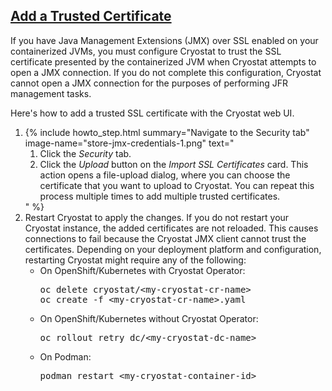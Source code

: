 ## [Add a Trusted Certificate](#-add-a-trusted-certificate)
If you have Java Management Extensions (JMX) over SSL enabled on your containerized JVMs, you must configure Cryostat to trust the SSL certificate presented by the containerized JVM when Cryostat attempts to open a JMX connection. If you do not complete this configuration, Cryostat cannot open a JMX connection for the purposes of performing JFR management tasks.

Here's how to add a trusted SSL certificate with the Cryostat web UI.

<ol>
    <li>
        {% include howto_step.html
          summary="Navigate to the Security tab"
          image-name="store-jmx-credentials-1.png"
          text="
            <ol>
                <li>
                    Click the <i>Security</i> tab.
                </li>
                <li>
                    Click the <i>Upload</i> button on the <i>Import SSL Certificates</i> card. This action opens a file-upload dialog, where you can choose the certificate that you want to upload to Cryostat. You can repeat this process multiple times to add multiple trusted certificates.
                </li>
            </ol>
          "
        %}
    </li>
    <li>
        Restart Cryostat to apply the changes. If you do not restart your Cryostat instance, the added certificates are not reloaded. This causes connections to fail because the Cryostat JMX client cannot trust the certificates. Depending on your deployment platform and configuration, restarting Cryostat might require any of the following:
        <ul>
            <li>
                On OpenShift/Kubernetes with Cryostat Operator:
                <pre>oc delete cryostat/&lt;my-cryostat-cr-name&gt;<br>oc create -f &lt;my-cryostat-cr-name&gt;.yaml</pre>
            </li>
            <li>
                On OpenShift/Kubernetes without Cryostat Operator:
                <pre>oc rollout retry dc/&lt;my-cryostat-dc-name&gt;</pre>
            </li>
            <li>
                On Podman:
                <pre>podman restart &lt;my-cryostat-container-id&gt;</pre>
            </li>
        </ul>
    </li>
</ol>
